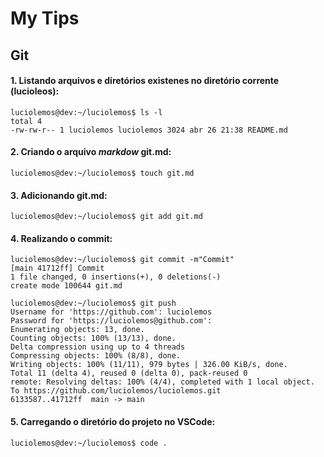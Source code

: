 # My Tips
## Git
#### 1. Listando arquivos e diretórios existenes no diretório corrente (lucioleos):
    luciolemos@dev:~/luciolemos$ ls -l
    total 4
    -rw-rw-r-- 1 luciolemos luciolemos 3024 abr 26 21:38 README.md
#### 2. Criando o arquivo _markdow_ git.md:

    luciolemos@dev:~/luciolemos$ touch git.md
#### 3. Adicionando git.md:
    luciolemos@dev:~/luciolemos$ git add git.md
#### 4. Realizando o commit:
    luciolemos@dev:~/luciolemos$ git commit -m"Commit"
    [main 41712ff] Commit
    1 file changed, 0 insertions(+), 0 deletions(-)
    create mode 100644 git.md

    luciolemos@dev:~/luciolemos$ git push
    Username for 'https://github.com': luciolemos
    Password for 'https://luciolemos@github.com': 
    Enumerating objects: 13, done.
    Counting objects: 100% (13/13), done.
    Delta compression using up to 4 threads
    Compressing objects: 100% (8/8), done.
    Writing objects: 100% (11/11), 979 bytes | 326.00 KiB/s, done.
    Total 11 (delta 4), reused 0 (delta 0), pack-reused 0
    remote: Resolving deltas: 100% (4/4), completed with 1 local object.
    To https://github.com/luciolemos/luciolemos.git
    6133587..41712ff  main -> main
#### 5. Carregando o diretório do projeto no VSCode:
    luciolemos@dev:~/luciolemos$ code .
